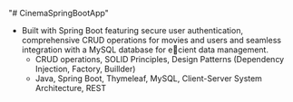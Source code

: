 "# CinemaSpringBootApp" 

- Built with Spring Boot featuring secure user authentication,
comprehensive CRUD operations for movies and users and seamless
integration with a MySQL database for e􀃯cient data management.
  - CRUD operations, SOLID Principles, Design Patterns
(Dependency Injection, Factory, Buillder)
  - Java, Spring Boot, Thymeleaf, MySQL, Client-Server System
Architecture, REST
